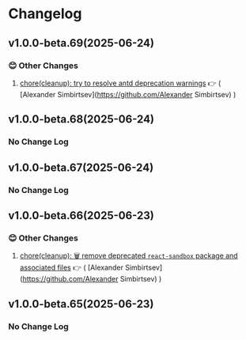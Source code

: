 # Changelog

## v1.0.0-beta.69(2025-06-24)

### :blush: Other Changes

1. [chore(cleanup): try to resolve antd deprecation warnings](https://github.com/potop/kdesignable/commit/1090d24) :point_right: ( [Alexander Simbirtsev](https://github.com/Alexander Simbirtsev) )

## v1.0.0-beta.68(2025-06-24)

### No Change Log

## v1.0.0-beta.67(2025-06-24)

### No Change Log

## v1.0.0-beta.66(2025-06-23)

### :blush: Other Changes

1. [chore(cleanup): 🗑️ remove deprecated `react-sandbox` package and associated files](https://github.com/potop/kdesignable/commit/1ef43ce) :point_right: ( [Alexander Simbirtsev](https://github.com/Alexander Simbirtsev) )

## v1.0.0-beta.65(2025-06-23)

### No Change Log
